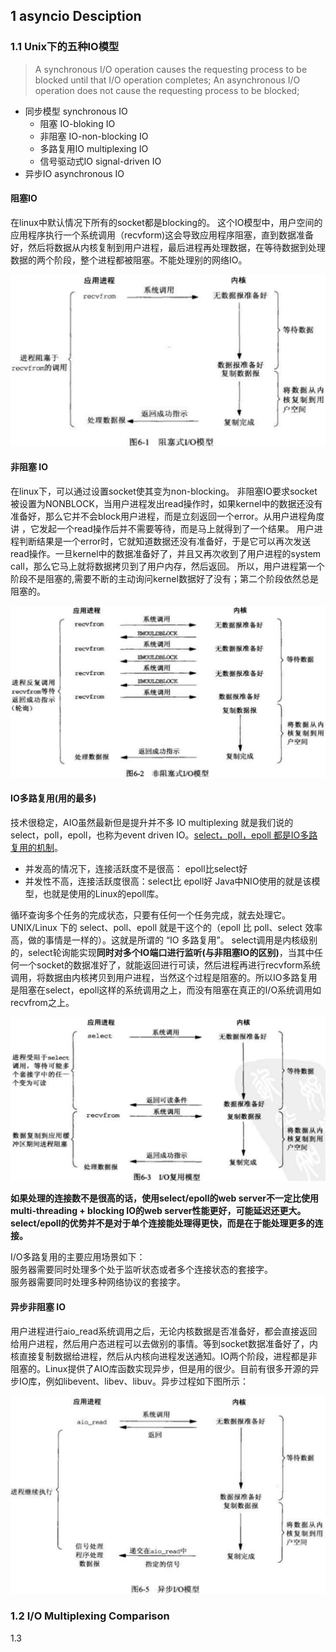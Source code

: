 ## 1 asyncio Desciption

### 1.1 Unix下的五种IO模型

> A synchronous I/O operation causes the requesting process to be blocked until that I/O operation completes;
> An asynchronous I/O operation does not cause the requesting process to be blocked;

- 同步模型 synchronous IO
    - 阻塞 IO-bloking IO
    - 非阻塞 IO-non-blocking IO
    - 多路复用IO multiplexing IO
    - 信号驱动式IO signal-driven IO
- 异步IO asynchronous IO

#### 阻塞IO

在linux中默认情况下所有的socket都是blocking的。
这个IO模型中，用户空间的应用程序执行一个系统调用（recvform)这会导致应用程序阻塞，直到数据准备好，然后将数据从内核复制到用户进程，最后进程再处理数据，在等待数据到处理数据的两个阶段，整个进程都被阻塞。不能处理别的网络IO。

![500](assets/note_image/image-20240910150439566.png)

#### 非阻塞 IO

在linux下，可以通过设置socket使其变为non-blocking。
非阻塞IO要求socket被设置为NONBLOCK，当用户进程发出read操作时，如果kernel中的数据还没有准备好，那么它并不会block用户进程，而是立刻返回一个error。从用户进程角度讲 ，它发起一个read操作后并不需要等待，而是马上就得到了一个结果。
用户进程判断结果是一个error时，它就知道数据还没有准备好，于是它可以再次发送read操作。一旦kernel中的数据准备好了，并且又再次收到了用户进程的system call，那么它马上就将数据拷贝到了用户内存，然后返回。
所以，用户进程第一个阶段不是阻塞的,需要不断的主动询问kernel数据好了没有；第二个阶段依然总是阻塞的。

![500](assets/note_image/image-20240910150525260.png)

#### IO多路复用(用的最多)

技术很稳定，AIO虽然最新但是提升并不多
IO multiplexing 就是我们说的select，poll，epoll，也称为event driven IO。[select，poll，epoll 都是IO多路复用的机制](https://www.bilibili.com/video/BV11P41157UQ?t=1178.3&p=68)。
* 并发高的情况下，连接活跃度不是很高： epoll比select好
* 并发性不高，连接活跃度很高：select比 epoll好
Java中NIO使用的就是该模型，也就是使用的Linux的epoll库。

循环查询多个任务的完成状态，只要有任何一个任务完成，就去处理它。UNIX/Linux 下的 select、poll、epoll 就是干这个的（epoll 比 poll、select 效率高，做的事情是一样的）。这就是所谓的 “IO 多路复用”。
select调用是内核级别的，select轮询能实现**同时对多个IO端口进行监听(与非阻塞IO的区别)**，当其中任何一个socket的数据准好了，就能返回进行可读，然后进程再进行recvform系统调用，将数据由内核拷贝到用户进程，当然这个过程是阻塞的。所以IO多路复用是阻塞在select，epoll这样的系统调用之上，而没有阻塞在真正的I/O系统调用如recvfrom之上。

![500](assets/note_image/image-20240910150917942.png)

**如果处理的连接数不是很高的话，使用select/epoll的web server不一定比使用multi-threading + blocking IO的web server性能更好，可能延迟还更大。select/epoll的优势并不是对于单个连接能处理得更快，而是在于能处理更多的连接。**

I/O多路复用的主要应用场景如下：  
服务器需要同时处理多个处于监听状态或者多个连接状态的套接字。  
服务器需要同时处理多种网络协议的套接字。

#### 异步非阻塞 IO

用户进程进行aio_read系统调用之后，无论内核数据是否准备好，都会直接返回给用户进程，然后用户态进程可以去做别的事情。等到socket数据准备好了，内核直接复制数据给进程，然后从内核向进程发送通知。IO两个阶段，进程都是非阻塞的。Linux提供了AIO库函数实现异步，但是用的很少。目前有很多开源的异步IO库，例如libevent、libev、libuv。异步过程如下图所示：

![500](assets/note_image/image-20240910151057872.png)

### 1.2 I/O Multiplexing Comparison

1.3 